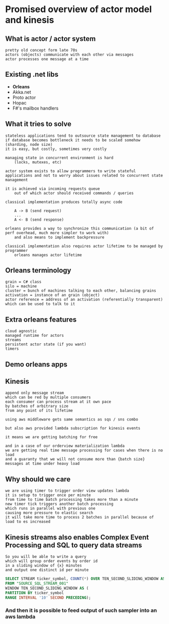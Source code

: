 # Promised overview of actor model and kinesis

## What is actor / actor system

    pretty old concept form late 70s
    actors (objects) communicate with each other via messages
    actor processes one message at a time

## Existing .net libs

* **Orleans**
* Akka.net
* Proto actor
* Hopac
* F#'s mailbox handlers

## What it tries to solve

    stateless applications tend to outsource state management to database
    if database becomes bottleneck it needs to be scaled somehow (sharding, node size)
    it is easy, but costly, sometimes very costly

    managing state in concurrent environment is hard
        (locks, mutexes, etc)

    actor system exists to allow programmers to write stateful applications and not to worry about issues related to concurrent state management

    it is achieved via incoming requests queue
        out of which actor should received commands / queries

    classical implementation produces totally async code

        A -> B (send request)
        ...
        A <- B (send response)

    orleans provides a way to synchronize this communication (a bit of perf overhead, much more simpler to work with)
        and also means to implement backpressure 

    classical implementation also requires actor lifetime to be managed by programmer
        orleans manages actor lifetime

## Orleans terminology

    grain = C# class
    silo = machine
    cluster = bunch of machines talking to each other, balancing grains
    activation = instance of an grain (object)
    actor reference = address of an activation (referentially transparent) which can be used to talk to it

## Extra orleans features

    cloud agnostic
    managed runtime for actors
    streams
    persistent actor state (if you want)
    timers

## Demo orleans apps

## Kinesis

    append only message stream
    which can be red by multiple consumers
    each consumer can process stream at it own pace
    by batches of arbitrary size
    from any point of its lifetime

    using aws middleware gets same semantics as sqs / sns combo

    but also aws provided lambda subscription for kinesis events

    it means we are getting batching for free

    and in a case of our orderview materialization lambda
    we are getting real time message processing for cases when there is no load
    and a guaranty that we will not consume more than {batch size} messages at time under heavy load

## Why should we care

    we are using timer to trigger order view updates lambda
    it is setup to trigger once per minute
    from time to time batch processing takes more than a minute
    new timer tick triggers another batch processing
    which runs in parallel with previous one
    causing more pressure to elastic search
    it will take more time to process 2 batches in parallel because of load to es increased

## Kinesis streams also enables Complex Event Processing and SQL to query data streams

    So you will be able to write a query
    which will group order events by order id
    in a sliding window of {x} minutes
    and output one distinct id per minute

```SQL
SELECT STREAM ticker_symbol, COUNT(*) OVER TEN_SECOND_SLIDING_WINDOW AS ticker_symbol_count
FROM "SOURCE_SQL_STREAM_001"
WINDOW TEN_SECOND_SLIDING_WINDOW AS (
PARTITION BY ticker_symbol
RANGE INTERVAL '10' SECOND PRECEDING);
```

### And then it is possible to feed output of such sampler into an aws lambda
